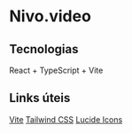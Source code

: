 # Nivo.video

## Tecnologias
React + TypeScript + Vite

## Links úteis
[Vite]()
[Tailwind CSS]()
[Lucide Icons]()